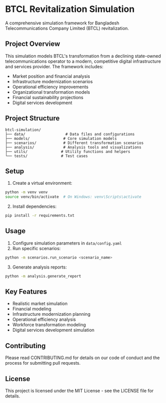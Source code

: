 # BTCL Revitalization Simulation

A comprehensive simulation framework for Bangladesh Telecommunications Company Limited (BTCL) revitalization.

## Project Overview

This simulation models BTCL's transformation from a declining state-owned telecommunications operator to a modern, competitive digital infrastructure and services provider. The framework includes:

- Market position and financial analysis
- Infrastructure modernization scenarios
- Operational efficiency improvements
- Organizational transformation models
- Financial sustainability projections
- Digital services development

## Project Structure

```
btcl-simulation/
├── data/                  # Data files and configurations
├── models/               # Core simulation models
├── scenarios/            # Different transformation scenarios
├── analysis/             # Analysis tools and visualizations
├── utils/               # Utility functions and helpers
└── tests/               # Test cases
```

## Setup

1. Create a virtual environment:
```bash
python -m venv venv
source venv/bin/activate  # On Windows: venv\Scripts\activate
```

2. Install dependencies:
```bash
pip install -r requirements.txt
```

## Usage

1. Configure simulation parameters in `data/config.yaml`
2. Run specific scenarios:
```bash
python -m scenarios.run_scenario <scenario_name>
```

3. Generate analysis reports:
```bash
python -m analysis.generate_report
```

## Key Features

- Realistic market simulation
- Financial modeling
- Infrastructure modernization planning
- Operational efficiency analysis
- Workforce transformation modeling
- Digital services development simulation

## Contributing

Please read CONTRIBUTING.md for details on our code of conduct and the process for submitting pull requests.

## License

This project is licensed under the MIT License - see the LICENSE file for details. 